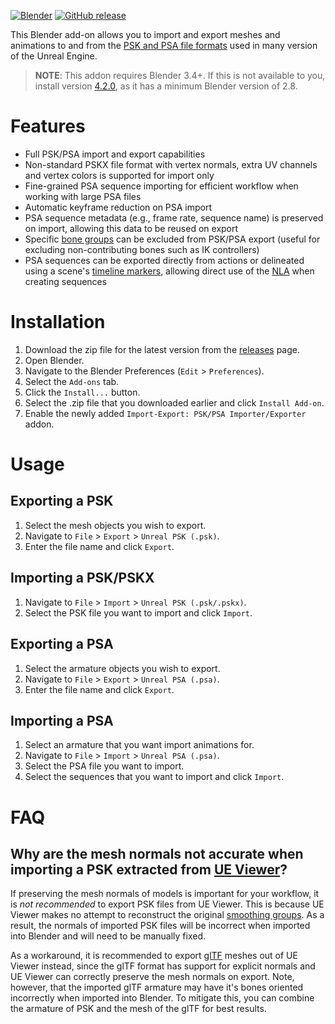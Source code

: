 [![Blender](https://img.shields.io/badge/Blender->=3.4-blue?logo=blender&logoColor=white)](https://www.blender.org/download/ "Download Blender")
[![GitHub release](https://img.shields.io/github/release/DarklightGames/io_scene_psk_psa?include_prereleases=&sort=semver&color=blue)](https://github.com/DarklightGames/io_scene_psk_psa/releases/)

This Blender add-on allows you to import and export meshes and animations to and from the [PSK and PSA file formats](https://wiki.beyondunreal.com/PSK_%26_PSA_file_formats) used in many version of the Unreal Engine.

> **NOTE**: This addon requires Blender 3.4+. If this is not available to you, install version [4.2.0](https://github.com/DarklightGames/io_scene_psk_psa/releases/tag/4.2.0), as it has a minimum Blender version of 2.8.

# Features
* Full PSK/PSA import and export capabilities
* Non-standard PSKX file format with vertex normals, extra UV channels and vertex colors is supported for import only
* Fine-grained PSA sequence importing for efficient workflow when working with large PSA files
* Automatic keyframe reduction on PSA import
* PSA sequence metadata (e.g., frame rate, sequence name) is preserved on import, allowing this data to be reused on export
* Specific [bone groups](https://docs.blender.org/manual/en/latest/animation/armatures/properties/bone_groups.html) can be excluded from PSK/PSA export (useful for excluding non-contributing bones such as IK controllers)
* PSA sequences can be exported directly from actions or delineated using a scene's [timeline markers](https://docs.blender.org/manual/en/latest/animation/markers.html), allowing direct use of the [NLA](https://docs.blender.org/manual/en/latest/editors/nla/index.html) when creating sequences 

# Installation
1. Download the zip file for the latest version from the [releases](https://github.com/DarklightGames/io_export_psk_psa/releases) page.
2. Open Blender.
3. Navigate to the Blender Preferences (`Edit` > `Preferences`).
4. Select the `Add-ons` tab.
5. Click the `Install...` button.
6. Select the .zip file that you downloaded earlier and click `Install Add-on`.
7. Enable the newly added `Import-Export: PSK/PSA Importer/Exporter` addon.

# Usage
## Exporting a PSK
1. Select the mesh objects you wish to export.
2. Navigate to `File` > `Export` > `Unreal PSK (.psk)`.
3. Enter the file name and click `Export`.

## Importing a PSK/PSKX
1. Navigate to `File` > `Import` > `Unreal PSK (.psk/.pskx)`.
2. Select the PSK file you want to import and click `Import`.

## Exporting a PSA
1. Select the armature objects you wish to export.
2. Navigate to `File` > `Export` > `Unreal PSA (.psa)`.
3. Enter the file name and click `Export`.

## Importing a PSA
1. Select an armature that you want import animations for.
2. Navigate to `File` > `Import` > `Unreal PSA (.psa)`.
3. Select the PSA file you want to import.
4. Select the sequences that you want to import and click `Import`.

# FAQ
## Why are the mesh normals not accurate when importing a PSK extracted from [UE Viewer](https://www.gildor.org/en/projects/umodel)?
If preserving the mesh normals of models is important for your workflow, it is *not recommended* to export PSK files from UE Viewer. This is because UE Viewer makes no attempt to reconstruct the original [smoothing groups](https://en.wikipedia.org/wiki/Smoothing_group). As a result, the normals of imported PSK files will be incorrect when imported into Blender and will need to be manually fixed.

As a workaround, it is recommended to export [glTF](https://en.wikipedia.org/wiki/GlTF) meshes out of UE Viewer instead, since the glTF format has support for explicit normals and UE Viewer can correctly preserve the mesh normals on export. Note, however, that the imported glTF armature may have it's bones oriented incorrectly when imported into Blender. To mitigate this, you can combine the armature of PSK and the mesh of the glTF for best results.
